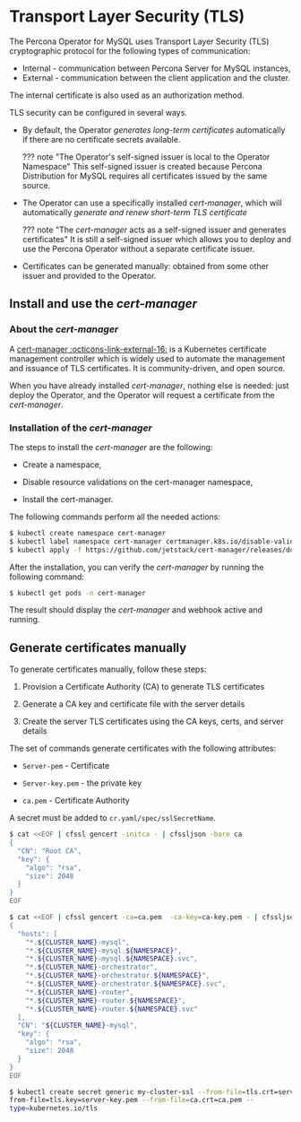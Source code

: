 # Transport Layer Security (TLS)

The Percona Operator for MySQL uses Transport Layer
Security (TLS) cryptographic protocol for the following types of communication:

* Internal - communication between Percona Server for MySQL instances,
* External - communication between the client application and the cluster.

The internal certificate is also used as an authorization method.

TLS security can be configured in several ways.

* By default, the Operator *generates long-term certificates* automatically if
    there are no certificate secrets available.
   
    ??? note "The Operator's self-signed issuer is local to the Operator Namespace"
        This self-signed issuer is created because Percona Distribution for MySQL
        requires all certificates issued by the same source.

* The Operator can use a specifically installed *cert-manager*, which will
    automatically *generate and renew short-term TLS certificate*
    
    ??? note "The *cert-manager* acts as a self-signed issuer and generates certificates" 
        It is still a self-signed issuer which allows you to deploy and use the
        Percona Operator without a separate certificate issuer.

* Certificates can be generated manually: obtained from some other issuer and
    provided to the Operator.

## Install and use the *cert-manager*

### About the *cert-manager*

A [cert-manager :octicons-link-external-16:](https://cert-manager.io/docs/) is a Kubernetes certificate
management controller which is widely used to automate the management and
issuance of TLS certificates. It is community-driven, and open source.

When you have already installed *cert-manager*, nothing else is needed: just
deploy the Operator, and the Operator will request a certificate from the
*cert-manager*.

### Installation of the *cert-manager*

The steps to install the *cert-manager* are the following:

* Create a namespace,

* Disable resource validations on the cert-manager namespace,

* Install the cert-manager.

The following commands perform all the needed actions:

```{.bash data-prompt="$"}
$ kubectl create namespace cert-manager
$ kubectl label namespace cert-manager certmanager.k8s.io/disable-validation=true
$ kubectl apply -f https://github.com/jetstack/cert-manager/releases/download/v{{ certmanagerrecommended }}/cert-manager.yaml
```

After the installation, you can verify the *cert-manager* by running the following command:

```{.bash data-prompt="$"}
$ kubectl get pods -n cert-manager
```

The result should display the *cert-manager* and webhook active and running.

## Generate certificates manually

To generate certificates manually, follow these steps:

1. Provision a Certificate Authority (CA) to generate TLS certificates

2. Generate a CA key and certificate file with the server details

3. Create the server TLS certificates using the CA keys, certs, and server
    details

The set of commands generate certificates with the following attributes:

* `Server-pem` - Certificate

* `Server-key.pem` - the private key

* `ca.pem` - Certificate Authority

A secret must be added to `cr.yaml/spec/sslSecretName`.

```{.bash data-prompt="$"}
$ cat <<EOF | cfssl gencert -initca - | cfssljson -bare ca
{
  "CN": "Root CA",
  "key": {
    "algo": "rsa",
    "size": 2048
  }
}
EOF

$ cat <<EOF | cfssl gencert -ca=ca.pem  -ca-key=ca-key.pem - | cfssljson -bare server
{
  "hosts": [
    "*.${CLUSTER_NAME}-mysql",
    "*.${CLUSTER_NAME}-mysql.${NAMESPACE}",
    "*.${CLUSTER_NAME}-mysql.${NAMESPACE}.svc",
    "*.${CLUSTER_NAME}-orchestrator",
    "*.${CLUSTER_NAME}-orchestrator.${NAMESPACE}",
    "*.${CLUSTER_NAME}-orchestrator.${NAMESPACE}.svc",
    "*.${CLUSTER_NAME}-router",
    "*.${CLUSTER_NAME}-router.${NAMESPACE}",
    "*.${CLUSTER_NAME}-router.${NAMESPACE}.svc"
  ],
  "CN": "${CLUSTER_NAME}-mysql",
  "key": {
    "algo": "rsa",
    "size": 2048
  }
}
EOF

$ kubectl create secret generic my-cluster-ssl --from-file=tls.crt=server.pem --
from-file=tls.key=server-key.pem --from-file=ca.crt=ca.pem --
type=kubernetes.io/tls
```
